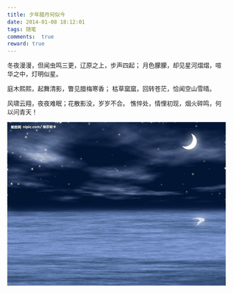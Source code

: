 ```yaml
---
title: 夕年腊月何似今
date: 2014-01-08 18:12:01
tags: 随笔
comments:  true
reward: true
---
```

冬夜漫漫，但闻虫鸣三更，辽原之上，步声四起；
月色朦朦，却见星河熠熠，喧华之中，灯明似星。
<!-- more -->

庭木熙熙，起舞清影，瞥见腊梅寒香；
枯草窳窳，回转苍茫，恰闻空山雪晴。

风啸云翔，夜夜难眠；花散影没，岁岁不合。
憔悴处，情悝初现，烟火碎鸣，何以问青天！

![p1](/assets/img/16d31488102814.jpg)